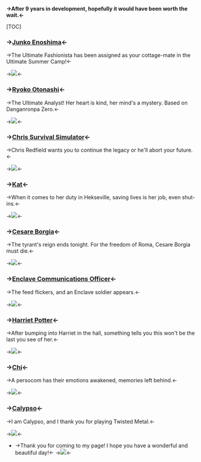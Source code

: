 **->After 9 years in development, hopefully it would have been worth the wait.<-**

[TOC]

### ->[Junko Enoshima](https://files.catbox.moe/m7ef2q.png)<-
->The Ultimate Fashionista has been assigned as your cottage-mate in the Ultimate Summer Camp!<-

->![](https://files.catbox.moe/m7ef2q.png)<-

### ->[Ryoko Otonashi](https://files.catbox.moe/mutgk4.png)<-
->The Ultimate Analyst! Her heart is kind, her mind's a mystery. Based on Danganronpa Zero.<-

->![](https://files.catbox.moe/mutgk4.png)<-

### ->[Chris Survival Simulator](https://files.catbox.moe/n8g506.png)<-
->Chris Redfield wants you to continue the legacy or he'll abort your future.<- 

->![](https://files.catbox.moe/n8g506.png)<-

### ->[Kat](https://files.catbox.moe/qz37sa.png)<-
->When it comes to her duty in Hekseville, saving lives is her job, even shut-ins.<- 

->![](https://files.catbox.moe/qz37sa.png)<-

### ->[Cesare Borgia](https://files.catbox.moe/e0iey5.png)<-
->The tyrant's reign ends tonight. For the freedom of Roma, Cesare Borgia must die.<-

->![](https://files.catbox.moe/e0iey5.png)<-

### ->[Enclave Communications Officer](https://files.catbox.moe/546bgg.png)<-
 ->The feed flickers, and an Enclave soldier appears.<- 

->![](https://files.catbox.moe/546bgg.png)<-

### ->[Harriet Potter](https://files.catbox.moe/jfqnek.png)<-
->After bumping into Harriet in the hall, something tells you this won't be the last you see of her.<-

->![](https://files.catbox.moe/jfqnek.png)<-

### ->[Chi](https://files.catbox.moe/ph3wb8.png)<-
->A persocom has their emotions awakened, memories left behind.<-

->![](https://files.catbox.moe/ph3wb8.png)<-

### ->[Calypso](https://files.catbox.moe/cxwus1.png)<-
->I am Calypso, and I thank you for playing Twisted Metal.<-

->![](https://files.catbox.moe/cxwus1.png)<-

- ->Thank you for coming to my page! I hope you have a wonderful and beautiful day!<-
->![](https://files.catbox.moe/h6g8z6.jpg)<-